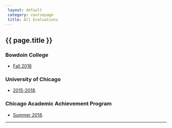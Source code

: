 ```yaml
---
 layout: default 
 category: coursepage 
 title: All Evaluations 
---
```


## {{ page.title }}

### Bowdoin College
 + [Fall 2018](/teaching/evaluations/all_evaluations/Bowdoin/Fall18)

### University of Chicago
 + [2015-2018](/teaching/evaluations/all_evaluations/UChicago).

### Chicago Academic Achievement Program
 + [Summer 2018](/teaching/evaluations/all_evaluations/CAAP).

---
